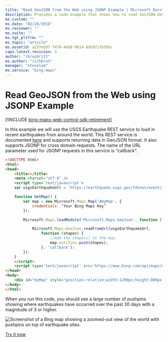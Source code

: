 ```yaml
---
title: "Read GeoJSON from the Web using JSONP Example | Microsoft Docs"
description: Provides a code example that shows how to read GeoJSON data from an online source using a JSONP request.
ms.custom: ""
ms.date: "02/28/2018"
ms.reviewer: ""
ms.suite: ""
ms.tgt_pltfrm: ""
ms.topic: "article"
ms.assetid: a237eb97-f470-4eb8-9b14-8d5871fb3b5c
caps.latest.revision: 3
author: "rbrundritt"
ms.author: "richbrun"
manager: "stevelom"
ms.service: "bing-maps"
---
```


# Read GeoJSON from the Web using JSONP Example

[!INCLUDE [bing-maps-web-control-sdk-retirement](../../../includes/bing-maps-web-control-sdk-retirement.md)]

In this example we will use the USGS Earthquake REST service to load in recent earthquakes from around the world. This REST service is documented [here](https://earthquake.usgs.gov/fdsnws/event/1/) and supports returning data in GeoJSON format. It also supports JSONP for cross domain requests. The name of the URL parameter used for JSONP requests in this service is “callback”.  

```html
<!DOCTYPE html>
<html>
<head>
    <title></title>
    <meta charset="utf-8" />
	<script type='text/javascript'>
    var usgsEarthquakeUrl = 'https://earthquake.usgs.gov/fdsnws/event/1/query?minmagnitude=3&format=geojson';

    function GetMap() {
        var map = new Microsoft.Maps.Map('#myMap', {
            credentials: ‘Your Bing Maps Key’
        });

        Microsoft.Maps.loadModule('Microsoft.Maps.GeoJson', function () {

            Microsoft.Maps.GeoJson.readFromUrl(usgsEarthquakeUrl,
                function (shapes) {
                    //Add the shape(s) to the map.
                    map.entities.push(shapes);
                }, 'callback');
        });
    }
    </script>
    <script type='text/javascript' src='https://www.bing.com/api/maps/mapcontrol?callback=GetMap' async defer></script>
</head>
<body>
    <div id="myMap" style="position:relative;width:1200px;height:800px;"></div>
</body>
</html>
```

When you run this code, you should see a large number of pushpins showing where earthquakes have occurred over the past 30 days with a magnitude of 3 or higher.

![Screenshot of a Bing map showing a zoomed-out view of the world with pushpins on top of earthquake sites.](../../media/bmv8-geojsonearthquakes.png)

[Try it now](https://www.bing.com/api/maps/sdk/mapcontrol/isdk#geoJsonReadExternal+JS)